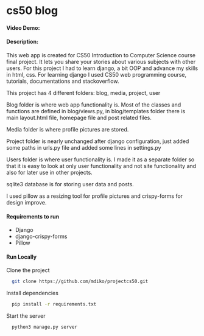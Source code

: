 # cs50 blog
#### Video Demo:  <URL HERE>
#### Description:
This web app is created for CS50 Introduction to Computer Science course final project. It lets you share your stories about various subjects with other users. For this project I had to learn django, a bit OOP and advance my skills in html, css. For learning django I used CS50 web programming course, tutorials, documentations and stackoverflow.

This project has 4 different folders: blog, media, project, user

Blog folder is where web app functionality is. Most of the classes and functions are defined in blog/views.py, in blog/templates folder there is main layout.html file, homepage file and post related files.

Media folder is where profile pictures are stored.

Project folder is nearly unchanged after django configuration, just added some paths in urls.py file and added some lines in settings.py

Users folder is where user functionality is. I made it as a separate folder so that it is easy to look at only user functionality and not site functionality and also for later use in other projects.

sqlite3 database is for storing user data and posts.

I used pillow as a resizing tool for profile pictures and crispy-forms for design improve.



#### Requirements to run
* Django
* django-crispy-forms
* Pillow

#### Run Locally

Clone the project

```bash
  git clone https://github.com/mdiko/projectcs50.git
```

Install dependencies

```bash
  pip install -r requirements.txt
```

Start the server

```bash
  python3 manage.py server
```
